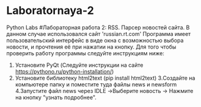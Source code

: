 # Laboratornaya-2
Python Labs
#Лабораторная работа 2: RSS. Парсер новостей сайта.
В данном случае использовался сайт 'russian.rt.com'
Программа имеет пользовательский интерфейс в виде окна с возможностью выбора новости, и прочтения её при нажатии на кнопку. 
Для того чтобы проверить работу программы следуйте инструкциям ниже:

1. Установите PyQt (Следуйте инструкции на сайте https://pythono.ru/python-installation/)
2. Установите библиотеку html2text (pip install html2text)
3.Создайте на компьютере папку и поместите туда файлы news и newsform
4.Запустите файл news через IDLE ->Выберите новость -> Нажмите на кнопку "узнать подробнее".
